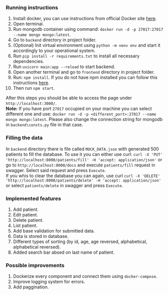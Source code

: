 ### Running instructions
1. Install docker, you can use instructions from official Docker site [here](https://docs.docker.com/engine/install/).
2. Open terminal.
3. Run mongodb container using command: `docker run -d -p 27017:27017 --name mongo mongo:latest`.
4. Go to `backend` directory in project folder.
5. (Optional) Init virtual environment using `python -m venv env` and start it accordingly to your operational system.
6. Run `pip install -r requirements.txt` to install all necessary dependencies.
7. Run `uvicorn main:app --reload` to start backend.
8. Open another terminal and go to `frontend` directory in project folder.
9. Run: `npm install`. If you do not have npm installed you can follow this instructions [here](https://docs.npmjs.com/downloading-and-installing-node-js-and-npm).
10. Then run `npm start`.

After this steps you should be able to access the page under `http://localhost:3000/`.  
**Note:** If you have port `27017` occupied on your machine you can select different one and use: `docker run -d -p <different_port>:27017 --name mongo mongo:latest`. Please also change the connection string for mongodb in `backend\consts.py` file in that case.

### Filling the data

In `backend` directory there is file called `MOCK_DATA.json` with generated 500 patients to fill the database. To use it you can either use curl: `curl -X 'PUT' 'http://localhost:8000/patients/fill' -H 'accept: application/json'` or go to `http://localhost:8000/docs` and execute `patients/fill` request in swagger. Select said request and press `Execute`.  
If you whis to clear the database you can again, use curl `curl -X 'DELETE' 'http://localhost:8000/patients/delete' -H 'accept: application/json'` or select `patients/delete` in swagger and press `Execute`.

### Implemented features

1. Add patient.
2. Edit patient.
3. Delete patient.
4. List patient.
5. Add base validation for submitted data.
6. Data is stored in database.
7. Different types of sorting (by id, age, age reversed, alphabetical, alphabetical reversed).
8. Added search bar absed on last name of patient.

### Possible improvements

1. Dockerize every component and connect them using `docker-compose`.
2. Improve logging system for errors. 
3. Add paggination.
